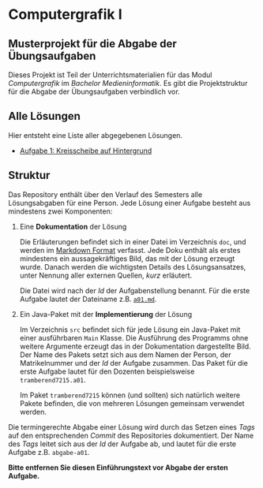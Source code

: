 # Computergrafik I

## Musterprojekt für die Abgabe der Übungsaufgaben

Dieses Projekt ist Teil der Unterrichtsmaterialien für das Modul *Computergrafik* im *Bachelor Medieninformatik*. Es gibt die Projektstruktur für die Abgabe der Übungsaufgaben verbindlich vor.

## Alle Lösungen

Hier entsteht eine Liste aller abgegebenen Lösungen.

-   [Aufgabe 1: Kreisscheibe auf Hintergrund](doc/a01.md)

## Struktur

Das Repository enthält über den Verlauf des Semesters alle Lösungsabgaben für eine Person. Jede Lösung einer Aufgabe besteht aus mindestens zwei Komponenten:

1.  Eine **Dokumentation** der Lösung

    Die Erläuterungen befindet sich in einer Datei im Verzeichnis `doc`, und werden im [Markdown Format](https://daringfireball.net/projects/markdown/) verfasst. Jede Doku enthält als erstes mindestens ein aussagekräftiges Bild, das mit der Lösung erzeugt wurde. Danach werden die wichtigsten Details des Lösungsansatzes, unter Nennung aller externen Quellen, *kurz* erläutert.

    Die Datei wird nach der *Id* der Aufgabenstellung benannt. Für die erste Aufgabe lautet der Dateiname z.B. [`a01.md`](doc/a01.md).

2.  Ein Java-Paket mit der **Implementierung** der Lösung

    Im Verzeichnis `src` befindet sich für jede Lösung ein Java-Paket mit einer ausführbaren `Main` Klasse. Die Ausführung des Programms ohne weitere Argumente erzeugt das in der Dokumentation dargestellte Bild. Der Name des Pakets setzt sich aus dem Namen der Person, der Matrikelnummer und der *Id* der Aufgabe zusammen. Das Paket für die erste Aufgabe lautet für den Dozenten beispielsweise `tramberend7215.a01`.

    Im Paket `tramberend7215` können (und sollten) sich natürlich weitere Pakete befinden, die von mehreren Lösungen gemeinsam verwendet werden.

Die termingerechte Abgabe einer Lösung wird durch das Setzen eines *Tags* auf den entsprechenden *Commit* des Repositories dokumentiert. Der Name des *Tags* leitet sich aus der *Id* der Aufgabe ab, und lautet für die erste Aufgabe z.B. `abgabe-a01`.

**Bitte entfernen Sie diesen Einführungstext vor Abgabe der ersten Aufgabe.**

<!-- vim: set spelllang=de: -->
